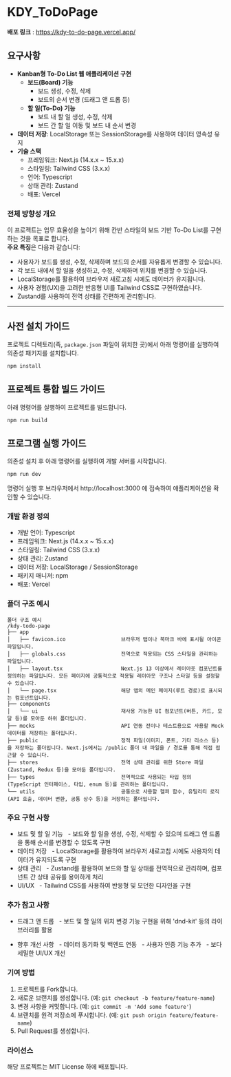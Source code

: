 # KDY_ToDoPage

**배포 링크** : https://kdy-to-do-page.vercel.app/

## 요구사항
- **Kanban형 To-Do List 웹 애플리케이션 구현**
  - **보드(Board) 기능**
    - 보드 생성, 수정, 삭제
    - 보드의 순서 변경 (드래그 앤 드롭 등)
  - **할 일(To-Do) 기능**
    - 보드 내 할 일 생성, 수정, 삭제
    - 보드 간 할 일 이동 및 보드 내 순서 변경
- **데이터 저장**: LocalStorage 또는 SessionStorage를 사용하여 데이터 영속성 유지
- **기술 스택**
  - 프레임워크: Next.js (14.x.x ~ 15.x.x)
  - 스타일링: Tailwind CSS (3.x.x)
  - 언어: Typescript
  - 상태 관리: Zustand
  - 배포: Vercel

### 전체 방향성 개요

이 프로젝트는 업무 효율성을 높이기 위해 칸반 스타일의 보드 기반 To-Do List를 구현하는 것을 목표로 합니다.  
**주요 특징**은 다음과 같습니다:
- 사용자가 보드를 생성, 수정, 삭제하며 보드의 순서를 자유롭게 변경할 수 있습니다.
- 각 보드 내에서 할 일을 생성하고, 수정, 삭제하며 위치를 변경할 수 있습니다.
- LocalStorage를 활용하여 브라우저 새로고침 시에도 데이터가 유지됩니다.
- 사용자 경험(UX)을 고려한 반응형 UI를 Tailwind CSS로 구현하였습니다.
- Zustand를 사용하여 전역 상태를 간편하게 관리합니다.

---

## 사전 설치 가이드

프로젝트 디렉토리(즉, `package.json` 파일이 위치한 곳)에서 아래 명령어를 실행하여 의존성 패키지를 설치합니다.

```bash
npm install
```

## 프로젝트 통합 빌드 가이드

아래 명령어를 실행하여 프로젝트를 빌드합니다.

```bash
npm run build
```

## 프로그램 실행 가이드

의존성 설치 후 아래 명령어를 실행하여 개발 서버를 시작합니다.

```bash
npm run dev
```

명령어 실행 후 브라우저에서 http://localhost:3000 에 접속하여 애플리케이션을 확인할 수 있습니다.

### 개발 환경 정의

- 개발 언어: Typescript
- 프레임워크: Next.js (14.x.x ~ 15.x.x)
- 스타일링: Tailwind CSS (3.x.x)
- 상태 관리: Zustand
- 데이터 저장: LocalStorage / SessionStorage
- 패키지 매니저: npm
- 배포: Vercel

### 폴더 구조 예시
```
폴더 구조 예시
/kdy-todo-page
├── app
│   ├── favicon.ico                  브라우저 탭이나 북마크 바에 표시될 아이콘 파일입니다.
│   ├── globals.css                  전역으로 적용되는 CSS 스타일을 관리하는 파일입니다.
│   ├── layout.tsx                   Next.js 13 이상에서 레이아웃 컴포넌트를 정의하는 파일입니다. 모든 페이지에 공통적으로 적용될 레이아웃 구조나 스타일 등을 설정할 수 있습니다.
│   └── page.tsx                     해당 앱의 메인 페이지(루트 경로)로 표시되는 컴포넌트입니다.
├── components
│   └── ui                           재사용 가능한 UI 컴포넌트(버튼, 카드, 모달 등)를 모아둔 하위 폴더입니다.
├── mocks                            API 연동 전이나 테스트용으로 사용할 Mock 데이터를 저장하는 폴더입니다.
├── public                           정적 파일(이미지, 폰트, 기타 리소스 등)을 저장하는 폴더입니다. Next.js에서는 /public 폴더 내 파일을 / 경로를 통해 직접 접근할 수 있습니다.
├── stores                           전역 상태 관리를 위한 Store 파일(Zustand, Redux 등)을 모아둔 폴더입니다.
├── types                            전역적으로 사용되는 타입 정의(TypeScript 인터페이스, 타입, enum 등)를 관리하는 폴더입니다.
└── utils                            공통으로 사용할 헬퍼 함수, 유틸리티 로직(API 호출, 데이터 변환, 공통 상수 등)을 저장하는 폴더입니다.
```

### 주요 구현 사항
- 보드 및 할 일 기능
  - 보드와 할 일을 생성, 수정, 삭제할 수 있으며 드래그 앤 드롭을 통해 순서를 변경할 수 있도록 구현
- 데이터 저장
  - LocalStorage를 활용하여 브라우저 새로고침 시에도 사용자의 데이터가 유지되도록 구현
- 상태 관리
  - Zustand를 활용하여 보드와 할 일 상태를 전역적으로 관리하며, 컴포넌트 간 상태 공유를 용이하게 처리
- UI/UX
  - Tailwind CSS를 사용하여 반응형 및 모던한 디자인을 구현

### 추가 참고 사항
- 드래그 앤 드롭
  - 보드 및 할 일의 위치 변경 기능 구현을 위해 'dnd-kit' 등의 라이브러리를 활용

- 향후 개선 사항
  - 데이터 동기화 및 백엔드 연동
  - 사용자 인증 기능 추가
  - 보다 세밀한 UI/UX 개선

### 기여 방법
1. 프로젝트를 Fork합니다.
2. 새로운 브랜치를 생성합니다. (예: `git checkout -b feature/feature-name`)
3. 변경 사항을 커밋합니다. (예: `git commit -m 'Add some feature'`)
4. 브랜치를 원격 저장소에 푸시합니다. (예: `git push origin feature/feature-name`)
5. Pull Request를 생성합니다.

### 라이선스
해당 프로젝트는 MIT License 하에 배포됩니다.
